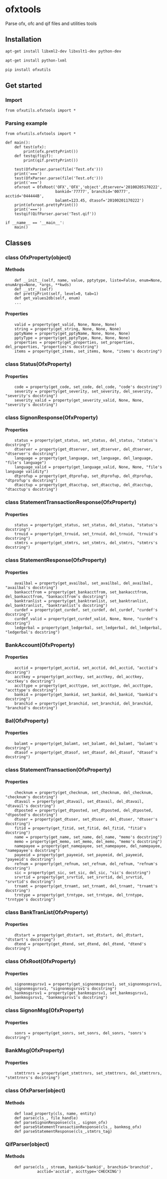 # ofxtools
Parse ofx, ofc and qif files and utilities tools

## Installation

```bash
apt-get install libxml2-dev libxslt1-dev python-dev
```

```bash
apt-get install python-lxml
```

```bash
pip install ofxutils
```
## Get started

### Import

```
from ofxutils.ofxtools import *
```
### Parsing example

```
from ofxutils.ofxtools import *

def main():
    def test(ofx):
        print(ofx.prettyPrint())
    def testqif(qif):
        print(qif.prettyPrint())

    test(OfxParser.parse(file('Test.ofx')))  
    print('===')
    test(OfxParser.parse(file('Test.ofc')))
    print('===')
    ofxroot = OfxRoot('OFX','OFX','object',dtserver='20100205170222',
                      bankid='77777', branchid='00777', acctid='044444B',
                      balamt=123.45, dtasof='20100201170222')
    print(ofxroot.prettyPrint())
    print('===')
    testqif(QifParser.parse('Test.qif'))  

if __name__ == '__main__': 
    main()
```

## Classes

### class OfxProperty(object)

#### Methods

```
    def __init__(self, name, value, pptytype, liste=False, enum=None, enumArgs=None, *args, **kwds)
    def __str__(self)
    def prettyPrint(self, level=0, tab=1)
    def get_values2db(self, enum)
    ...
```

#### Properties

```
    valid = property(get_valid, None, None, None)
    string = property(get_string, None, None, None)
    pptyName = property(get_pptyName, None, None, None)
    pptyType = property(get_pptyType, None, None, None)
    properties = property(get_properties, set_properties, del_properties, "properties's docstring")
    items = property(get_items, set_items, None, "items's docstring")
```

### class Status(OfxProperty)

#### Properties

```
    code = property(get_code, set_code, del_code, "code's docstring")
    severity = property(get_severity, set_severity, del_severity, "severity's docstring")
    severity_valid = property(get_severity_valid, None, None, "severity's docstring")
```

### class SignonResponse(OfxProperty)

#### Properties

```
    status = property(get_status, set_status, del_status, "status's docstring")
    dtserver = property(get_dtserver, set_dtserver, del_dtserver, "dtserver's docstring")
    language = property(get_language, set_language, del_language, "file's language")
    language_valid = property(get_language_valid, None, None, "file's language validity")
    dtprofup = property(get_dtprofup, set_dtprofup, del_dtprofup, "dtprofup's docstring")
    dtacctup = property(get_dtacctup, set_dtacctup, del_dtacctup, "dtacctup's docstring")
```

### class StatementTransactionResponse(OfxProperty)

#### Properties

```
    status = property(get_status, set_status, del_status, "status's docstring")
    trnuid = property(get_trnuid, set_trnuid, del_trnuid, "trnuid's docstring")
    stmtrs = property(get_stmtrs, set_stmtrs, del_stmtrs, "stmtrs's docstring")
```

### class StatementResponse(OfxProperty)

#### Properties

```
    availbal = property(get_availbal, set_availbal, del_availbal, "availbal's docstring")
    bankacctfrom = property(get_bankacctfrom, set_bankacctfrom, del_bankacctfrom, "bankacctfrom's docstring")
    banktranlist = property(get_banktranlist, set_banktranlist, del_banktranlist, "banktranlist's docstring")
    curdef = property(get_curdef, set_curdef, del_curdef, "curdef's docstring")
    curdef_valid = property(get_curdef_valid, None, None, "curdef's docstring")
    ledgerbal = property(get_ledgerbal, set_ledgerbal, del_ledgerbal, "ledgerbal's docstring")
```

### BankAccount(OfxProperty)

#### Properties

```
    acctid = property(get_acctid, set_acctid, del_acctid, "acctid's docstring")
    acctkey = property(get_acctkey, set_acctkey, del_acctkey, "acctkey's docstring")
    accttype = property(get_accttype, set_accttype, del_accttype, "accttype's docstring")
    bankid = property(get_bankid, set_bankid, del_bankid, "bankid's docstring")
    branchid = property(get_branchid, set_branchid, del_branchid, "branchid's docstring")
```

### Bal(OfxProperty)

#### Properties

```
    balamt = property(get_balamt, set_balamt, del_balamt, "balamt's docstring")
    dtasof = property(get_dtasof, set_dtasof, del_dtasof, "dtasof's docstring")
```

### class StatementTransaction(OfxProperty)

#### Properties

```
    checknum = property(get_checknum, set_checknum, del_checknum, "checknum's docstring")
    dtavail = property(get_dtavail, set_dtavail, del_dtavail, "dtavail's docstring")
    dtposted = property(get_dtposted, set_dtposted, del_dtposted, "dtposted's docstring")
    dtuser = property(get_dtuser, set_dtuser, del_dtuser, "dtuser's docstring")
    fitid = property(get_fitid, set_fitid, del_fitid, "fitid's docstring")
    name = property(get_name, set_name, del_name, "memo's docstring")
    memo = property(get_memo, set_memo, del_memo, "memo's docstring")
    namepayee = property(get_namepayee, set_namepayee, del_namepayee, "namepayee's docstring")
    payeeid = property(get_payeeid, set_payeeid, del_payeeid, "payeeid's docstring")
    refnum = property(get_refnum, set_refnum, del_refnum, "refnum's docstring")
    sic = property(get_sic, set_sic, del_sic, "sic's docstring")
    srvrtid = property(get_srvrtid, set_srvrtid, del_srvrtid, "srvrtid's docstring")
    trnamt = property(get_trnamt, set_trnamt, del_trnamt, "trnamt's docstring")
    trntype = property(get_trntype, set_trntype, del_trntype, "trntype's docstring")
```

### class BankTranList(OfxProperty)

#### Properties

```
    dtstart = property(get_dtstart, set_dtstart, del_dtstart, "dtstart's docstring")
    dtend = property(get_dtend, set_dtend, del_dtend, "dtend's docstring")
```

### class OfxRoot(OfxProperty)

#### Properties

```
    signonmsgsrsv1 = property(get_signonmsgsrsv1, set_signonmsgsrsv1, del_signonmsgsrsv1, "signonmsgsrsv1's docstring")
    bankmsgsrsv1 = property(get_bankmsgsrsv1, set_bankmsgsrsv1, del_bankmsgsrsv1, "bankmsgsrsv1's docstring")
```

### class SignonMsg(OfxProperty)

#### Properties

```
    sonrs = property(get_sonrs, set_sonrs, del_sonrs, "sonrs's docstring")
```

### BankMsg(OfxProperty)

#### Properties

```
    stmttrnrs = property(get_stmttrnrs, set_stmttrnrs, del_stmttrnrs, "stmttrnrs's docstring")
```

### class OfxParser(object)

#### Methods

```
    def load_property(cls, name, entity)
    def parse(cls_, file_handle)
    def parseSignonResponse(cls_, signon_ofx)
    def parseStatementTransactionResponse(cls_, bankmsg_ofx)
    def parseStatementResponse(cls_,stmtrs_tag)
```

### QifParser(object)

#### Methods

```
    def parse(cls_, stream, bankid='bankid', branchid='branchid',
              acctid='acctid', accttype='CHECKING')
```
    
    
   
